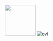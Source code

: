 <div id="header" align="center">
 <img src="https://media.giphy.com/media/v1.Y2lkPTc5MGI3NjExMmg1MmpoZGxhczc3NGpmMnUzMDc4ODBnYThla2lvajV6d3llNnZ6eCZlcD12MV9pbnRlcm5hbF9naWZfYnlfaWQmY3Q9Zw/JIX9t2j0ZTN9S/giphy.gif" width="100"/>



<img src="https://github-readme-stats.vercel.app/api/top-langs?username=madushadhanushka&show_icons=true&locale=en&layout=compact&theme=chartreuse-dark" alt="ovi" />
